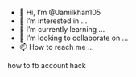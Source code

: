 - 👋 Hi, I’m @Jamilkhan105
- 👀 I’m interested in ...
- 🌱 I’m currently learning ...
- 💞️ I’m looking to collaborate on ...
- 📫 How to reach me ...

<!---
Jamilkhan105/Jamilkhan105 is a ✨ special ✨ repository because its `README.md` (this file) appears on your GitHub profile.
You can click the Preview link to take a look at your changes.
---> how to fb account hack
